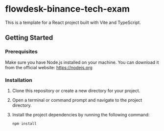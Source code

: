 # flowdesk-binance-tech-exam

This is a template for a React project built with Vite and TypeScript.

## Getting Started

### Prerequisites

Make sure you have Node.js installed on your machine. You can download it from the official website: https://nodejs.org

### Installation

1. Clone this repository or create a new directory for your project.
2. Open a terminal or command prompt and navigate to the project directory.
3. Install the project dependencies by running the following command:

   ```shell
   npm install
